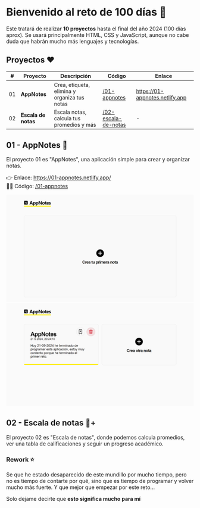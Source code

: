 # Bienvenido al reto de 100 días 🎯

Este tratará de realizar **10 proyectos** hasta el final del año 2024 (100 días aprox). Se usará principalmente HTML, CSS y JavaScript, aunque no cabe duda que habrán mucho más lenguajes y
tecnologías.

## Proyectos ❤️

| #   | Proyecto            | Descripción                                  | Código                                                                                        | Enlace                          |
| --- | ------------------- | -------------------------------------------- | --------------------------------------------------------------------------------------------- | ------------------------------- |
| 01  | **AppNotes**        | Crea, etiqueta, elimina y organiza tus notas | [/01-appnotes](https://github.com/jevmydev/reto-100-dias/tree/main/01-appnotes)               | https://01-appnotes.netlify.app |
| 02  | **Escala de notas** | Escala notas, calcula tus promedios y más    | [/02-escala-de-notas](https://github.com/jevmydev/reto-100-dias/tree/main/02-escala-de-notas) |                -                | 

## 01 - AppNotes 📓

El proyecto 01 es "AppNotes", una aplicación simple para crear y organizar notas.

👉 Enlace: https://01-appnotes.netlify.app/ <br /> 🧑‍💻 Código: [/01-appnotes](https://github.com/jevmydev/reto-100-dias/tree/main/01-appnotes)

![Hero de AppNotes](./images/appnotes/hero.png) ![Notas de AppNotes](./images/appnotes/notes.png)

## 02 - Escala de notas 📓+

El proyecto 02 es "Escala de notas", donde podemos calcula promedios, ver una tabla de calificaciones y seguir un progreso académico.

### Rework ⭐

Se que he estado desaparecido de este mundillo por mucho tiempo, pero no es tiempo de contarte por qué, sino que es tiempo de programar y volver mucho más fuerte. Y que mejor que empezar por este
reto...

Solo dejame decirte que **esto significa mucho para mí**
